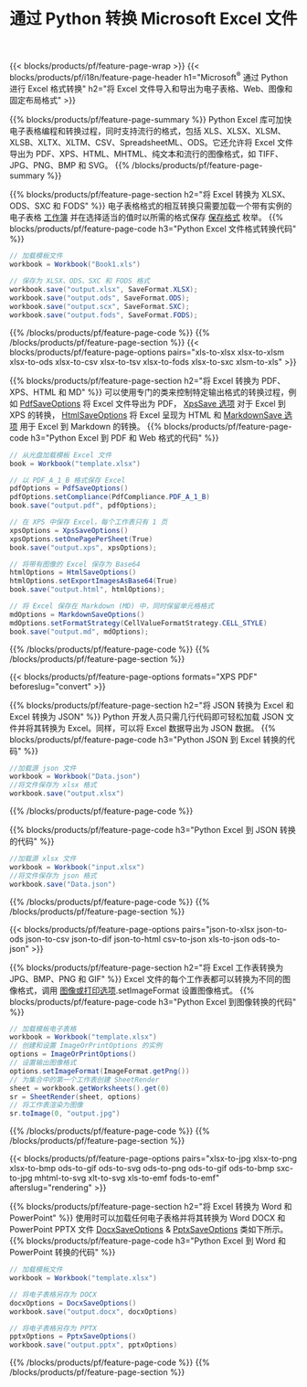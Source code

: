 ﻿---
title: 通过 Python 转换 Microsoft Excel 文件 
url: /zh/python/conversion/
description: 只需几行 Python 代码，即可将 Excel XLS、XLSX、ODS、CSV 转换为 PDF、XPS、HTML、JPEG、HTML 和许多其他流行格式。
---
{{< blocks/products/pf/feature-page-wrap >}}
{{< blocks/products/pf/i18n/feature-page-header h1="Microsoft<sup>&reg;</sup> 通过 Python 进行 Excel 格式转换" h2="将 Excel 文件导入和导出为电子表格、Web、图像和固定布局格式" >}}

{{% blocks/products/pf/feature-page-summary %}}
Python Excel 库可加快电子表格编程和转换过程，同时支持流行的格式，包括 XLS、XLSX、XLSM、XLSB、XLTX、XLTM、CSV、SpreadsheetML、ODS。它还允许将 Excel 文件导出为 PDF、XPS、HTML、MHTML、纯文本和流行的图像格式，如 TIFF、JPG、PNG、BMP 和 SVG。
{{% /blocks/products/pf/feature-page-summary %}}

{{% blocks/products/pf/feature-page-section h2="将 Excel 转换为 XLSX、ODS、SXC 和 FODS" %}}
电子表格格式的相互转换只需要加载一个带有实例的电子表格 [工作簿](https://reference.aspose.com/cells/python/asposecells.api/Workbook) 并在选择适当的值时以所需的格式保存 [保存格式](https://reference.aspose.com/cells/python/asposecells.api/saveformat) 枚举。
{{% blocks/products/pf/feature-page-code h3="Python Excel 文件格式转换代码" %}}

```cs
// 加载模板文件
workbook = Workbook("Book1.xls")
  
// 保存为 XLSX、ODS、SXC 和 FODS 格式
workbook.save("output.xlsx", SaveFormat.XLSX);
workbook.save("output.ods", SaveFormat.ODS);
workbook.save("output.scx", SaveFormat.SXC);
workbook.save("output.fods", SaveFormat.FODS);

```
{{% /blocks/products/pf/feature-page-code %}}
{{% /blocks/products/pf/feature-page-section %}}
{{< blocks/products/pf/feature-page-options pairs="xls-to-xlsx xlsx-to-xlsm xlsx-to-ods xlsx-to-csv xlsx-to-tsv xlsx-to-fods xlsx-to-sxc xlsm-to-xls" >}}


{{% blocks/products/pf/feature-page-section h2="将 Excel 转换为 PDF、XPS、HTML 和 MD" %}}
可以使用专门的类来控制特定输出格式的转换过程，例如 [PdfSaveOptions](https://reference.aspose.com/cells/python/asposecells.api/PdfSaveOptions) 将 Excel 文件导出为 PDF， [XpsSave 选项](https://reference.aspose.com/cells/python/asposecells.api/XpsSaveOptions) 对于 Excel 到 XPS 的转换， [HtmlSaveOptions](https://reference.aspose.com/cells/python/asposecells.api/HtmlSaveOptions) 将 Excel 呈现为 HTML 和 [MarkdownSave 选项](https://reference.aspose.com/cells/python/asposecells.api/MarkdownSaveOptions) 用于 Excel 到 Markdown 的转换。 
{{% blocks/products/pf/feature-page-code h3="Python Excel 到 PDF 和 Web 格式的代码" %}}

```cs
// 从光盘加载模板 Excel 文件
book = Workbook("template.xlsx")

// 以 PDF_A_1_B 格式保存 Excel
pdfOptions = PdfSaveOptions()
pdfOptions.setCompliance(PdfCompliance.PDF_A_1_B)
book.save("output.pdf", pdfOptions);

// 在 XPS 中保存 Excel，每个工作表只有 1 页
xpsOptions = XpsSaveOptions()
xpsOptions.setOnePagePerSheet(True)
book.save("output.xps", xpsOptions);

// 将带有图像的 Excel 保存为 Base64
htmlOptions = HtmlSaveOptions()
htmlOptions.setExportImagesAsBase64(True)
book.save("output.html", htmlOptions);

// 将 Excel 保存在 Markdown (MD) 中，同时保留单元格格式
mdOptions = MarkdownSaveOptions()
mdOptions.setFormatStrategy(CellValueFormatStrategy.CELL_STYLE)
book.save("output.md", mdOptions);

```
{{% /blocks/products/pf/feature-page-code %}}
{{% /blocks/products/pf/feature-page-section %}}

{{< blocks/products/pf/feature-page-options formats="XPS PDF" beforeslug="convert" >}}

{{% blocks/products/pf/feature-page-section h2="将 JSON 转换为 Excel 和 Excel 转换为 JSON" %}}
Python 开发人员只需几行代码即可轻松加载 JSON 文件并将其转换为 Excel。同样，可以将 Excel 数据导出为 JSON 数据。
{{% blocks/products/pf/feature-page-code h3="Python JSON 到 Excel 转换的代码" %}}
```cs
//加载源 json 文件
workbook = Workbook("Data.json")
//将文件保存为 xlsx 格式
workbook.save("output.xlsx")

```
{{% /blocks/products/pf/feature-page-code %}}

{{% blocks/products/pf/feature-page-code h3="Python Excel 到 JSON 转换的代码" %}}
```cs
//加载源 xlsx 文件
workbook = Workbook("input.xlsx")
//将文件保存为 json 格式
workbook.save("Data.json")

```
{{% /blocks/products/pf/feature-page-code %}}
{{% /blocks/products/pf/feature-page-section %}}

{{< blocks/products/pf/feature-page-options pairs="json-to-xlsx json-to-ods json-to-csv json-to-dif json-to-html csv-to-json xls-to-json ods-to-json" >}}

{{% blocks/products/pf/feature-page-section h2="将 Excel 工作表转换为 JPG、BMP、PNG 和 GIF" %}}
Excel 文件的每个工作表都可以转换为不同的图像格式，调用 [图像或打印选项](https://reference.aspose.com/cells/python/asposecells.api/ImageOrPrintOptions).setImageFormat 设置图像格式。 
{{% blocks/products/pf/feature-page-code h3="Python Excel 到图像转换的代码" %}}
```cs
// 加载模板电子表格
workbook = Workbook("template.xlsx")
// 创建和设置 ImageOrPrintOptions 的实例
options = ImageOrPrintOptions()
// 设置输出图像格式
options.setImageFormat(ImageFormat.getPng())
// 为集合中的第一个工作表创建 SheetRender
sheet = workbook.getWorksheets().get(0)
sr = SheetRender(sheet, options)
// 将工作表渲染为图像
sr.toImage(0, "output.jpg")

```
{{% /blocks/products/pf/feature-page-code %}}
{{% /blocks/products/pf/feature-page-section %}}

{{< blocks/products/pf/feature-page-options pairs="xlsx-to-jpg xlsx-to-png xlsx-to-bmp ods-to-gif ods-to-svg ods-to-png ods-to-gif ods-to-bmp sxc-to-jpg mhtml-to-svg xlt-to-svg xls-to-emf fods-to-emf" afterslug="rendering" >}}

{{% blocks/products/pf/feature-page-section h2="将 Excel 转换为 Word 和 PowerPoint" %}}
使用时可以加载任何电子表格并将其转换为 Word DOCX 和 PowerPoint PPTX 文件 [DocxSaveOptions](https://reference.aspose.com/cells/python/asposecells.api/DocxSaveOptions) & [PptxSaveOptions](https://reference.aspose.com/cells/python/asposecells.api/PptxSaveOptions) 类如下所示。
{{% blocks/products/pf/feature-page-code h3="Python Excel 到 Word 和 PowerPoint 转换的代码" %}}
```cs
// 加载模板文件
workbook = Workbook("template.xlsx")

// 将电子表格另存为 DOCX
docxOptions = DocxSaveOptions()
workbook.save("output.docx", docxOptions)

// 将电子表格另存为 PPTX
pptxOptions = PptxSaveOptions()
workbook.save("output.pptx", pptxOptions)

```
{{% /blocks/products/pf/feature-page-code %}}
{{% /blocks/products/pf/feature-page-section %}}